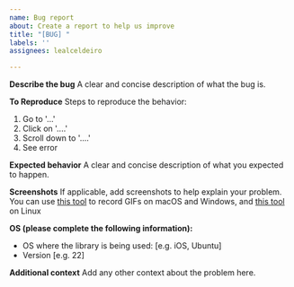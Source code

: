 ```yaml
---
name: Bug report
about: Create a report to help us improve
title: "[BUG] "
labels: ''
assignees: lealceldeiro

---
```


**Describe the bug**
A clear and concise description of what the bug is.

**To Reproduce**
Steps to reproduce the behavior:
1. Go to '...'
2. Click on '....'
3. Scroll down to '....'
4. See error

**Expected behavior**
A clear and concise description of what you expected to happen.

**Screenshots**
If applicable, add screenshots to help explain your problem. You can use [this tool](https://www.cockos.com/licecap/) to record GIFs on macOS and Windows, and
[this tool](https://github.com/colinkeenan/silentcast) on Linux

**OS (please complete the following information):**
 - OS where the library is being used: [e.g. iOS, Ubuntu]
 - Version [e.g. 22]

**Additional context**
Add any other context about the problem here.
